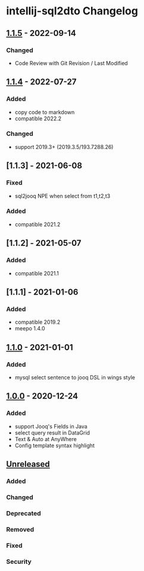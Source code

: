 <!-- Keep a Changelog guide -> https://keepachangelog.com -->

# intellij-sql2dto Changelog

## [1.1.5] - 2022-09-14

### Changed

- Code Review with Git Revision / Last Modified

## [1.1.4] - 2022-07-27

### Added

- copy code to markdown
- compatible 2022.2

### Changed

- support 2019.3+ (2019.3.5/193.7288.26)

## [1.1.3] - 2021-06-08

### Fixed

- sql2jooq NPE when select from t1,t2,t3

### Added

- compatible 2021.2

## [1.1.2] - 2021-05-07

### Added

- compatible 2021.1

## [1.1.1] - 2021-01-06

### Added

- compatible 2019.2
- meepo 1.4.0

## [1.1.0] - 2021-01-01

### Added

- mysql select sentence to jooq DSL in wings style

## [1.0.0] - 2020-12-24

### Added

- support Jooq's Fields in Java
- select query result in DataGrid
- Text & Auto at AnyWhere
- Config template syntax highlight

## [Unreleased]

### Added

### Changed

### Deprecated

### Removed

### Fixed

### Security

[Unreleased]: https://plugins.jetbrains.com/plugin/15680-any2dto
[1.0.0]: https://github.com/trydofor/intellij-any2dto/releases/tag/1.0.0
[1.1.0]: https://github.com/trydofor/intellij-any2dto/releases/tag/1.1.0
[1.1.4]: https://github.com/trydofor/intellij-any2dto/releases/tag/1.1.4
[1.1.5]: https://github.com/trydofor/intellij-any2dto/releases/tag/1.1.5
